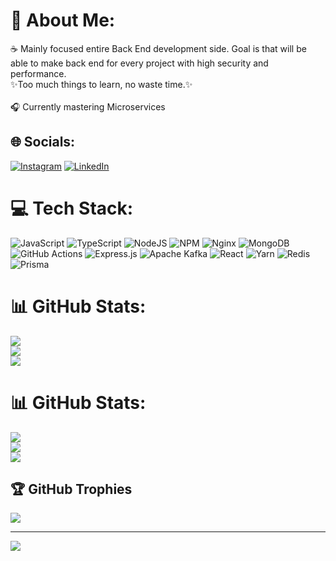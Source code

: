 # 💫 About Me:
☕ Mainly focused entire Back End development side. Goal is that will be able to make back end for every project with high security and performance.<br>✨Too much things to learn, no waste time.✨<br><br>🎧 Currently mastering Microservices


## 🌐 Socials:
[![Instagram](https://img.shields.io/badge/Instagram-%23E4405F.svg?logo=Instagram&logoColor=white)](https://instagram.com/codequinox) [![LinkedIn](https://img.shields.io/badge/LinkedIn-%230077B5.svg?logo=linkedin&logoColor=white)](https://linkedin.com/in/acupoflie) 

# 💻 Tech Stack:
![JavaScript](https://img.shields.io/badge/javascript-%23323330.svg?style=for-the-badge&logo=javascript&logoColor=%23F7DF1E) ![TypeScript](https://img.shields.io/badge/typescript-%23007ACC.svg?style=for-the-badge&logo=typescript&logoColor=white) ![NodeJS](https://img.shields.io/badge/node.js-6DA55F?style=for-the-badge&logo=node.js&logoColor=white) ![NPM](https://img.shields.io/badge/NPM-%23CB3837.svg?style=for-the-badge&logo=npm&logoColor=white) ![Nginx](https://img.shields.io/badge/nginx-%23009639.svg?style=for-the-badge&logo=nginx&logoColor=white) ![MongoDB](https://img.shields.io/badge/MongoDB-%234ea94b.svg?style=for-the-badge&logo=mongodb&logoColor=white) ![GitHub Actions](https://img.shields.io/badge/github%20actions-%232671E5.svg?style=for-the-badge&logo=githubactions&logoColor=white) ![Express.js](https://img.shields.io/badge/express.js-%23404d59.svg?style=for-the-badge&logo=express&logoColor=%2361DAFB) ![Apache Kafka](https://img.shields.io/badge/Apache%20Kafka-000?style=for-the-badge&logo=apachekafka) ![React](https://img.shields.io/badge/react-%2320232a.svg?style=for-the-badge&logo=react&logoColor=%2361DAFB) ![Yarn](https://img.shields.io/badge/yarn-%232C8EBB.svg?style=for-the-badge&logo=yarn&logoColor=white) ![Redis](https://img.shields.io/badge/redis-%23DD0031.svg?style=for-the-badge&logo=redis&logoColor=white) ![Prisma](https://img.shields.io/badge/Prisma-3982CE?style=for-the-badge&logo=Prisma&logoColor=white)
# 📊 GitHub Stats:
![](https://github-readme-stats.vercel.app/api?username=acupoflie&theme=dark&hide_border=false&include_all_commits=false&count_private=false)<br/>
![](https://nirzak-streak-stats.vercel.app/?user=acupoflie&theme=dark&hide_border=false)<br/>
![](https://github-readme-stats.vercel.app/api/top-langs/?username=acupoflie&theme=dark&hide_border=false&include_all_commits=false&count_private=false&layout=compact)

# 📊 GitHub Stats:
![](https://github-readme-stats.vercel.app/api?username=acupoflie&theme=aura&hide_border=false&include_all_commits=false&count_private=true)<br/>
![](https://github-readme-streak-stats.herokuapp.com/?user=acupoflie&theme=aura&hide_border=false)<br/>
![](https://github-readme-stats.vercel.app/api/top-langs/?username=acupoflie&theme=aura&hide_border=false&include_all_commits=false&count_private=true&layout=compact)

## 🏆 GitHub Trophies
![](https://github-profile-trophy.vercel.app/?username=acupoflie&theme=algolia&no-frame=false&no-bg=false&margin-w=4)

---
[![](https://visitcount.itsvg.in/api?id=acupoflie&icon=5&color=8)](https://visitcount.itsvg.in)

<!-- Proudly created with GPRM ( https://gprm.itsvg.in ) -->
